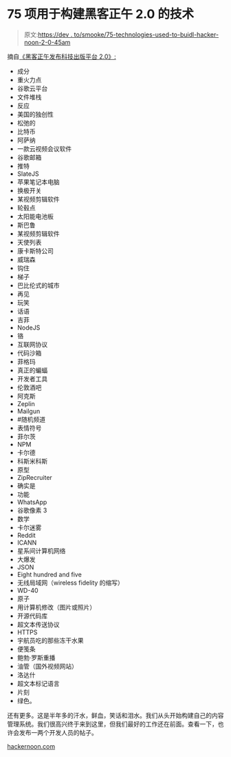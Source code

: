 # 75 项用于构建黑客正午 2.0 的技术

> 原文:[https://dev . to/smooke/75-technologies-used-to-buidl-hacker-noon-2-0-45am](https://dev.to/smooke/75-technologies-used-to-buidl-hacker-noon-2-0-45am)

摘自[《黑客正午发布科技出版平台 2.0》:](https://contribute.hackernoon.com)

*   成分
*   重火力点
*   谷歌云平台
*   文件堆栈
*   反应
*   美国的独创性
*   松弛的
*   比特币
*   阿萨纳
*   一款云视频会议软件
*   谷歌邮箱
*   推特
*   SlateJS
*   苹果笔记本电脑
*   换极开关
*   某视频剪辑软件
*   轮毂点
*   太阳能电池板
*   斯巴鲁
*   某视频剪辑软件
*   天使列表
*   康卡斯特公司
*   威瑞森
*   钩住
*   梯子
*   巴比伦式的城市
*   再见
*   玩笑
*   话语
*   吉菲
*   NodeJS
*   铬
*   互联网协议
*   代码沙箱
*   菲格玛
*   真正的蝙蝠
*   开发者工具
*   伦敦酒吧
*   阿克斯
*   Zeplin
*   Mailgun
*   #随机频道
*   表情符号
*   菲尔茨
*   NPM
*   卡尔德
*   科斯米科斯
*   原型
*   ZipRecruiter
*   确实是
*   功能
*   WhatsApp
*   谷歌像素 3
*   数学
*   卡尔迷雾
*   Reddit
*   ICANN
*   星系间计算机网络
*   大爆发
*   JSON
*   Eight hundred and five
*   无线局域网（wireless fidelity 的缩写）
*   WD-40
*   原子
*   用计算机修改（图片或照片）
*   开源代码库
*   超文本传送协议
*   HTTPS
*   宇航员吃的那些冻干水果
*   便笺条
*   鲍勃·罗斯重播
*   油管（国外视频网站）
*   洛达什
*   超文本标记语言
*   片刻
*   绿色。

还有更多。这是半年多的汗水，鲜血，笑话和泪水。我们从头开始构建自己的内容管理系统。我们很高兴终于来到这里，但我们最好的工作还在前面。查看一下，也许会发布一两个开发人员的帖子。

[hackernoon.com](https://hackernoon.com)